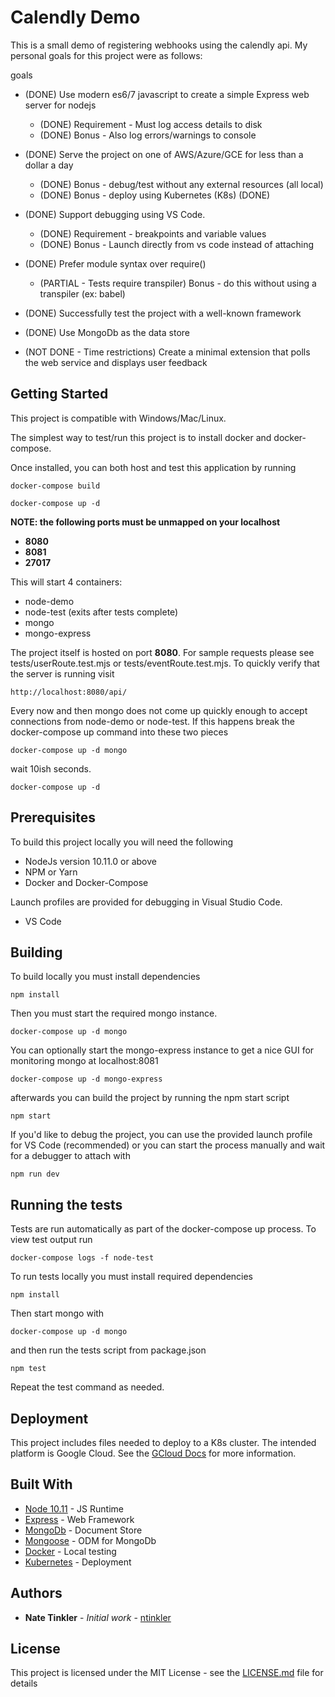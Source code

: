 # Calendly Demo

This is a small demo of registering webhooks using the calendly api. My personal
goals for this project were as follows:

goals
* (DONE) Use modern es6/7 javascript to create a simple Express web server for nodejs 
    * (DONE) Requirement - Must log access details to disk 
    * (DONE) Bonus - Also log errors/warnings to console 

* (DONE) Serve the project on one of  AWS/Azure/GCE for less than a dollar a day 
    * (DONE) Bonus - debug/test without any external resources (all local) 
    * (DONE) Bonus - deploy using Kubernetes (K8s) (DONE)

* (DONE) Support debugging using VS Code. 
    * (DONE) Requirement - breakpoints and variable values
    * (DONE) Bonus - Launch directly from vs code instead of attaching

* (DONE) Prefer module syntax over require()
    * (PARTIAL - Tests require transpiler) Bonus - do this without using a transpiler (ex: babel)

* (DONE) Successfully test the project with a well-known framework

* (DONE) Use MongoDb as the data store

* (NOT DONE - Time restrictions) Create a minimal extension that polls the web service and displays user feedback

## Getting Started

This project is compatible with Windows/Mac/Linux.

The simplest way to test/run this project is to install docker and docker-compose.

Once installed, you can both host and test this application by running

`docker-compose build`

`docker-compose up -d`

__NOTE: the following ports must be unmapped on your localhost__
* __8080__
* __8081__
* __27017__

This will start 4 containers:
* node-demo
* node-test (exits after tests complete)
* mongo
* mongo-express

The project itself is hosted on port __8080__.  For sample requests please see tests/userRoute.test.mjs or tests/eventRoute.test.mjs.  To quickly verify that the server is running visit

`http://localhost:8080/api/`


Every now and then mongo does not come up quickly enough to accept connections from node-demo or node-test.  If this happens break the docker-compose up command into these two pieces

`docker-compose up -d mongo`

wait 10ish seconds.

`docker-compose up -d`



## Prerequisites

To build this project locally you will need the following
* NodeJs version 10.11.0 or above
* NPM or Yarn
* Docker and Docker-Compose

Launch profiles are provided for debugging in Visual Studio Code. 
* VS Code

## Building

To build locally you must install dependencies

`npm install`

Then you must start the required mongo instance.

`docker-compose up -d mongo`

You can optionally start the mongo-express instance to get a nice GUI for monitoring mongo at localhost:8081

`docker-compose up -d mongo-express`

afterwards you can build the project by running the npm start script

`npm start`

If you'd like to debug the project, you can use the provided launch profile for VS Code (recommended) or you can start the process manually and wait for a debugger to attach with

`npm run dev`

## Running the tests

Tests are run automatically as part of the docker-compose up process. To view test output run

`docker-compose logs -f node-test`

To run tests locally you must install required dependencies

`npm install`

Then start mongo with

`docker-compose up -d mongo`

and then run the tests script from package.json

`npm test`

Repeat the test command as needed.

## Deployment

This project includes files needed to deploy to a K8s cluster.  The intended platform is Google Cloud.  See the [GCloud Docs](https://cloud.google.com/kubernetes-engine/docs/) for more information.

## Built With

* [Node 10.11](https://nodejs.org/en/) - JS Runtime
* [Express](https://expressjs.com/) - Web Framework
* [MongoDb](https://www.mongodb.com/) - Document Store
* [Mongoose](https://mongoosejs.com/) - ODM for MongoDb
* [Docker](https://www.docker.com/) - Local testing
* [Kubernetes](https://kubernetes.io/) - Deployment

## Authors

* **Nate Tinkler** - *Initial work* - [ntinkler](https://github.com/ntinkler)


## License

This project is licensed under the MIT License - see the [LICENSE.md](LICENSE.md) file for details

